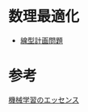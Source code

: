 # 数理最適化

- [線型計画問題](http://dsl4.eee.u-ryukyu.ac.jp/DOCS/lp/node3.html)

# 参考

[機械学習のエッセンス](https://www.sbcr.jp/products/4797393965.html)
